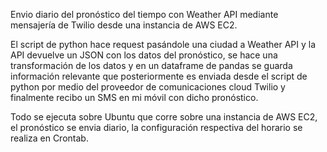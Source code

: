 Envio diario del pronóstico del tiempo con Weather API mediante mensajería de Twilio desde una instancia de AWS EC2.

El script de python hace request pasándole una ciudad a Weather API y la API devuelve un JSON con los datos del pronóstico, se hace una transformación de los datos y en un dataframe de pandas se guarda información relevante que posteriormente es enviada desde el script de python por medio del proveedor de comunicaciones cloud Twilio y finalmente recibo un SMS en mi móvil con dicho pronóstico.

Todo se ejecuta sobre Ubuntu que corre sobre una instancia de AWS EC2, el pronóstico se envia diario, la configuración respectiva del horario se realiza en Crontab.